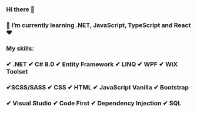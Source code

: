 ### Hi there 👋
### 🌱 I’m currently learning .NET, JavaScript, TypeScript and React ❤
### My skills:
### ✔ .NET ✔ C# 8.0 ✔ Entity Framework ✔ LINQ ✔ WPF ✔ WiX Toolset 
### ✔SCSS/SASS ✔ CSS ✔ HTML  ✔ JavaScript Vanilla  ✔ Bootstrap
### ✔ Visual Studio ✔ Code First ✔ Dependency Injection ✔ SQL
 
<!--
**patrykj369/patrykj369** is a ✨ _special_ ✨ repository because its `README.md` (this file) appears on your GitHub profile.

Here are some ideas to get you started:
- 🔭 I’m currently working on ...
- 🌱 I’m currently learning ...
- 👯 I’m looking to collaborate on ...
- 🤔 I’m looking for help with ...
- 💬 Ask me about ...
- 📫 How to reach me: ...
- 😄 Pronouns: ...
- ⚡ Fun fact: ...
-->

